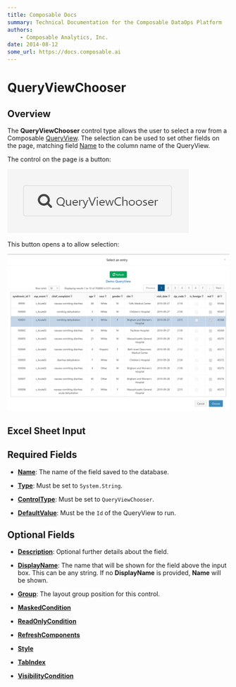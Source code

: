 ```yaml
---
title: Composable Docs
summary: Technical Documentation for the Composable DataOps Platform
authors:
    - Composable Analytics, Inc.
date: 2014-08-12
some_url: https://docs.composable.ai
---
```


# QueryViewChooser

## Overview

The **QueryViewChooser** control type allows the user to select a row from a Composable [QueryView](../../QueryViews/01.Overview.md). The selection can be used to set other fields on the page, matching field [Name](../06.Setting-Details/Name.md) to the column name of the QueryView.

The control on the page is a button:

![QueryViewChooser Control](../img/QueryViewChooser.png)

This button opens a to allow selection:

![QueryViewChooser Menu](../img/QueryViewChooser-Modal.png)

## Excel Sheet Input

## Required Fields

- [**Name**](../06.Setting-Details/Name.md): The name of the field saved to the database.

- [**Type**](../06.Setting-Details/Type.md): Must be set to `System.String`.

- [**ControlType**](../06.Setting-Details/ControlType.md): Must be set to `QueryViewChooser`.

- [**DefaultValue**](../06.Setting-Details/DefaultValue.md): Must be the `Id` of the QueryView to run.

## Optional Fields

- [**Description**](../06.Setting-Details/Description.md): Optional further details about the field.

- [**DisplayName**](../06.Setting-Details/DisplayName.md): The name that will be shown for the field above the input box. This can be any string. If no **DisplayName** is provided, **Name** will be shown.

- [**Group**](../06.Setting-Details/Group.md): The layout group position for this control.

- [**MaskedCondition**](../06.Setting-Details/MaskedCondition.md)

- [**ReadOnlyCondition**](../06.Setting-Details/ReadOnlyCondition.md)

- [**RefreshComponents**](../06.Setting-Details/RefreshComponents.md)

- [**Style**](../06.Setting-Details/Style.md)

- [**TabIndex**](../06.Setting-Details/TabIndex.md)

- [**VisibilityCondition**](../06.Setting-Details/VisibilityCondition.md)